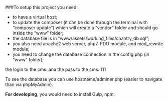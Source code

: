 ###To setup this project you need:

* to have a virtual host;
* to update the composer (it can be done through the terminal with “composer update”) which will create a “vendor” folder and should go inside the “www” folder;
* the database file is in “www/assets/working_files/chantry_db.sql”;
* you also need apache2 web server, php7, PDO module, and mod_rewrite module;
* you need to change the database connection in the config.php (in “www” folder);

the login to the cms: ana
the pass to the cms: 111

To see the database you can use hostname/adminer.php (easier to navigate than via phpMyAdmin).

**For developing**, you would need to install Gulp, npm.
